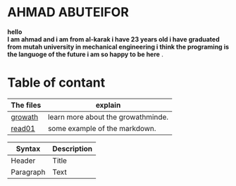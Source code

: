 # AHMAD ABUTEIFOR
**hello  
I am ahmad and i am from al-karak 
i have 23 years old i have graduated from mutah university
 in mechanical engineering i think the programing is the languoge of the future
i am so happy to be here** .


# Table of contant
|The files | explain|
|--------- |---------|
|[growath](https://ahmad-abuteifor.github.io/reading-notes/growth)  |learn more about the growathminde.|
|[read01](https://ahmad-abuteifor.github.io/reading-notes/read01)  |some example of the markdown.|

| Syntax      | Description |
| ----------- | ----------- |
| Header      | Title       |
| Paragraph   | Text        |
